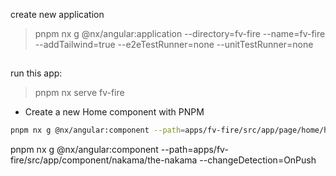 
create new application
> pnpm nx g @nx/angular:application --directory=fv-fire --name=fv-fire --addTailwind=true --e2eTestRunner=none --unitTestRunner=none

##
run this app:
> pnpm nx serve fv-fire

- Create a new Home component with PNPM

```sh
pnpm nx g @nx/angular:component --path=apps/fv-fire/src/app/page/home/home --changeDetection=OnPush
```

pnpm nx g @nx/angular:component --path=apps/fv-fire/src/app/component/nakama/the-nakama --changeDetection=OnPush
